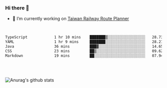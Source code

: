 ### Hi there 👋

- 🔭 I’m currently working on [Taiwan Railway Route Planner](https://github.com/Taiwan-Railway-Route-Planner)

<br/>

<!--START_SECTION:waka-->

```txt
TypeScript            1 hr 10 mins    ███████▒░░░░░░░░░░░░░░░░░   28.73 %
YAML                  1 hr 9 mins     ███████░░░░░░░░░░░░░░░░░░   28.21 %
Java                  36 mins         ███▓░░░░░░░░░░░░░░░░░░░░░   14.65 %
CSS                   23 mins         ██▒░░░░░░░░░░░░░░░░░░░░░░   09.62 %
Markdown              19 mins         ██░░░░░░░░░░░░░░░░░░░░░░░   07.94 %
```

<!--END_SECTION:waka-->

<br/>
<br/>

![Anurag's github stats](https://github-readme-stats.vercel.app/api?username=DepickereSven&show_icons=true&theme=tokyonight)



<!--
**DepickereSven/DepickereSven** is a ✨ _special_ ✨ repository because its `README.md` (this file) appears on your GitHub profile.

Here are some ideas to get you started:

- 🔭 I’m currently working on ...
- 🌱 I’m currently learning ...
- 👯 I’m looking to collaborate on ...
- 🤔 I’m looking for help with ...
- 💬 Ask me about ...
- 📫 How to reach me: ...
- 😄 Pronouns: ...
- ⚡ Fun fact: ...
-->
